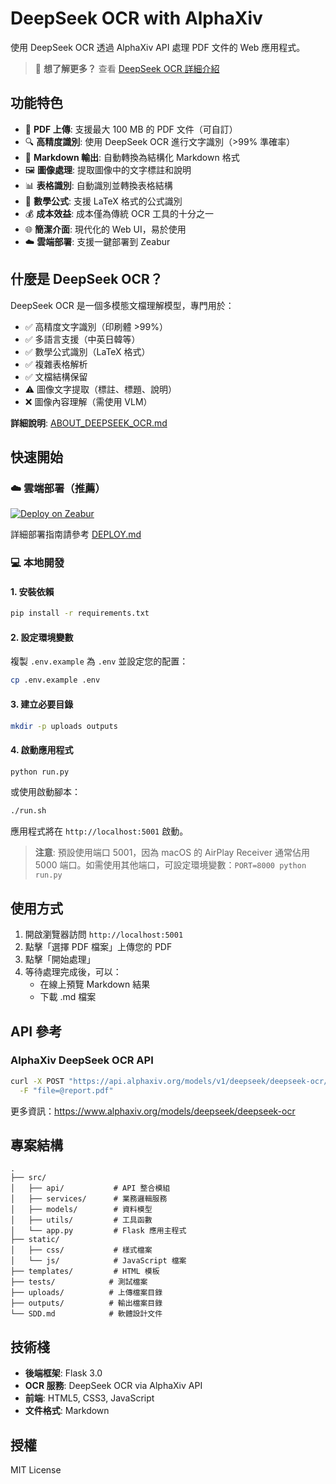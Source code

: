 # DeepSeek OCR with AlphaXiv

使用 DeepSeek OCR 透過 AlphaXiv API 處理 PDF 文件的 Web 應用程式。

> 📖 **想了解更多？** 查看 [DeepSeek OCR 詳細介紹](ABOUT_DEEPSEEK_OCR.md)

## 功能特色

- 📄 **PDF 上傳**: 支援最大 100 MB 的 PDF 文件（可自訂）
- 🔍 **高精度識別**: 使用 DeepSeek OCR 進行文字識別（>99% 準確率）
- 📝 **Markdown 輸出**: 自動轉換為結構化 Markdown 格式
- 🖼️ **圖像處理**: 提取圖像中的文字標註和說明
- 📊 **表格識別**: 自動識別並轉換表格結構
- 🧮 **數學公式**: 支援 LaTeX 格式的公式識別
- 💰 **成本效益**: 成本僅為傳統 OCR 工具的十分之一
- 🌐 **簡潔介面**: 現代化的 Web UI，易於使用
- ☁️ **雲端部署**: 支援一鍵部署到 Zeabur

## 什麼是 DeepSeek OCR？

DeepSeek OCR 是一個多模態文檔理解模型，專門用於：

- ✅ 高精度文字識別（印刷體 >99%）
- ✅ 多語言支援（中英日韓等）
- ✅ 數學公式識別（LaTeX 格式）
- ✅ 複雜表格解析
- ✅ 文檔結構保留
- ⚠️ 圖像文字提取（標註、標題、說明）
- ❌ 圖像內容理解（需使用 VLM）

**詳細說明**: [ABOUT_DEEPSEEK_OCR.md](ABOUT_DEEPSEEK_OCR.md)

## 快速開始

### ☁️ 雲端部署（推薦）

[![Deploy on Zeabur](https://zeabur.com/button.svg)](https://zeabur.com/templates)

詳細部署指南請參考 [DEPLOY.md](DEPLOY.md)

### 💻 本地開發

#### 1. 安裝依賴

```bash
pip install -r requirements.txt
```

#### 2. 設定環境變數

複製 `.env.example` 為 `.env` 並設定您的配置：

```bash
cp .env.example .env
```

#### 3. 建立必要目錄

```bash
mkdir -p uploads outputs
```

#### 4. 啟動應用程式

```bash
python run.py
```

或使用啟動腳本：

```bash
./run.sh
```

應用程式將在 `http://localhost:5001` 啟動。

> **注意**: 預設使用端口 5001，因為 macOS 的 AirPlay Receiver 通常佔用 5000 端口。如需使用其他端口，可設定環境變數：`PORT=8000 python run.py`

## 使用方式

1. 開啟瀏覽器訪問 `http://localhost:5001`
2. 點擊「選擇 PDF 檔案」上傳您的 PDF
3. 點擊「開始處理」
4. 等待處理完成後，可以：
   - 在線上預覽 Markdown 結果
   - 下載 .md 檔案

## API 參考

### AlphaXiv DeepSeek OCR API

```bash
curl -X POST "https://api.alphaxiv.org/models/v1/deepseek/deepseek-ocr/inference" \
  -F "file=@report.pdf"
```

更多資訊：https://www.alphaxiv.org/models/deepseek/deepseek-ocr

## 專案結構

```
.
├── src/
│   ├── api/           # API 整合模組
│   ├── services/      # 業務邏輯服務
│   ├── models/        # 資料模型
│   ├── utils/         # 工具函數
│   └── app.py         # Flask 應用主程式
├── static/
│   ├── css/           # 樣式檔案
│   └── js/            # JavaScript 檔案
├── templates/         # HTML 模板
├── tests/            # 測試檔案
├── uploads/          # 上傳檔案目錄
├── outputs/          # 輸出檔案目錄
└── SDD.md            # 軟體設計文件
```

## 技術棧

- **後端框架**: Flask 3.0
- **OCR 服務**: DeepSeek OCR via AlphaXiv API
- **前端**: HTML5, CSS3, JavaScript
- **文件格式**: Markdown

## 授權

MIT License
